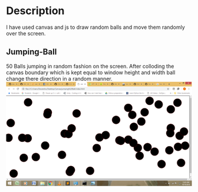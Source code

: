 
# Description
I have used canvas and js to draw random balls and move them randomly over the screen.

## Jumping-Ball
 50 Balls jumping in random fashion on the screen.
 After colloding the canvas boundary which is kept equal to window height and width ball change there direction in a random manner.
 ![](images/Screenshot%20(66).png)
